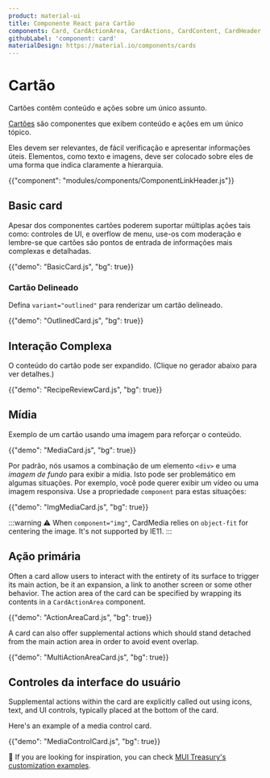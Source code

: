 ```yaml
---
product: material-ui
title: Componente React para Cartão
components: Card, CardActionArea, CardActions, CardContent, CardHeader, CardMedia, Collapse, Paper
githubLabel: 'component: card'
materialDesign: https://material.io/components/cards
---
```


# Cartão

<p class="description">Cartões contêm conteúdo e ações sobre um único assunto.</p>

[Cartões](https://material.io/design/components/cards.html) são componentes que exibem conteúdo e ações em um único tópico.

Eles devem ser relevantes, de fácil verificação e apresentar informações úteis. Elementos, como texto e imagens, deve ser colocado sobre eles de uma forma que indica claramente a hierarquia.

{{"component": "modules/components/ComponentLinkHeader.js"}}

## Basic card

Apesar dos componentes cartões poderem suportar múltiplas ações tais como: controles de UI, e overflow de menu, use-os com moderação e lembre-se que cartões são pontos de entrada de informações mais complexas e detalhadas.

{{"demo": "BasicCard.js", "bg": true}}

### Cartão Delineado

Defina `variant="outlined"` para renderizar um cartão delineado.

{{"demo": "OutlinedCard.js", "bg": true}}

## Interação Complexa

O conteúdo do cartão pode ser expandido. (Clique no gerador abaixo para ver detalhes.)

{{"demo": "RecipeReviewCard.js", "bg": true}}

## Mídia

Exemplo de um cartão usando uma imagem para reforçar o conteúdo.

{{"demo": "MediaCard.js", "bg": true}}

Por padrão, nós usamos a combinação de um elemento `<div>` e uma _imagem de fundo_ para exibir a mídia. Isto pode ser problemático em algumas situações. Por exemplo, você pode querer exibir um vídeo ou uma imagem responsiva. Use a propriedade `component` para estas situações:

{{"demo": "ImgMediaCard.js", "bg": true}}

:::warning
⚠️ When `component="img"`, CardMedia relies on `object-fit` for centering the image. It's not supported by IE11.
:::

## Ação primária

Often a card allow users to interact with the entirety of its surface to trigger its main action, be it an expansion, a link to another screen or some other behavior. The action area of the card can be specified by wrapping its contents in a `CardActionArea` component.

{{"demo": "ActionAreaCard.js", "bg": true}}

A card can also offer supplemental actions which should stand detached from the main action area in order to avoid event overlap.

{{"demo": "MultiActionAreaCard.js", "bg": true}}

## Controles da interface do usuário

Supplemental actions within the card are explicitly called out using icons, text, and UI controls, typically placed at the bottom of the card.

Here's an example of a media control card.

{{"demo": "MediaControlCard.js", "bg": true}}

🎨 If you are looking for inspiration, you can check [MUI Treasury's customization examples](https://mui-treasury.com/components/card/).
